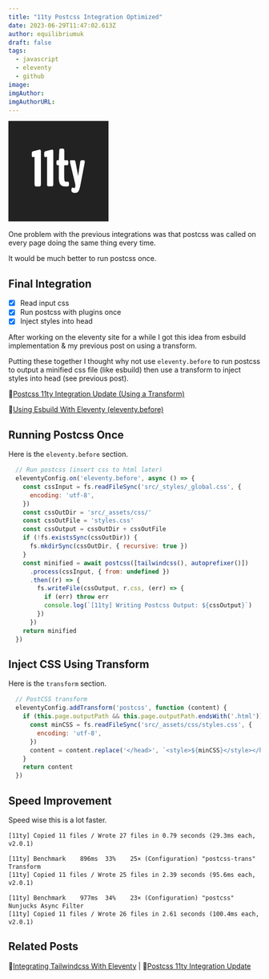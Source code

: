 ```yaml
---
title: "11ty Postcss Integration Optimized"
date: 2023-06-29T11:47:02.613Z
author: equilibriumuk
draft: false
tags:
  - javascript
  - eleventy
  - github
image:
imgAuthor:
imgAuthorURL:
---
```


![11ty logo](../_media/images/11ty-200.png)

One problem with the previous integrations was that postcss was called on every page doing the same thing every time.

It would be much better to run postcss once.

## Final Integration

- [x] Read input css
- [x] Run postcss with plugins once
- [x] Inject styles into head

After working on the eleventy site for a while I got this idea from esbuild implementation & my previous post on using a transform.

Putting these together I thought why not use `eleventy.before` to run postcss to output a minified css file (like esbuild) then use a transform to inject styles into head (see previous post).

📝[Postcss 11ty Integration Update (Using a Transform)](/2023/06/29/postcss-11ty-integration-update/)

📝[Using Esbuild With Eleventy (eleventy.before)](/2023/06/26/using-esbuild-with-eleventy/)

## Running Postcss Once

Here is the `eleventy.before` section.

```js
  // Run postcss (insert css to html later)
  eleventyConfig.on('eleventy.before', async () => {
    const cssInput = fs.readFileSync('src/_styles/_global.css', {
      encoding: 'utf-8',
    })
    const cssOutDir = 'src/_assets/css/'
    const cssOutFile = 'styles.css'
    const cssOutput = cssOutDir + cssOutFile
    if (!fs.existsSync(cssOutDir)) {
      fs.mkdirSync(cssOutDir, { recursive: true })
    }
    const minified = await postcss([tailwindcss(), autoprefixer()])
      .process(cssInput, { from: undefined })
      .then((r) => {
        fs.writeFile(cssOutput, r.css, (err) => {
          if (err) throw err
          console.log(`[11ty] Writing Postcss Output: ${cssOutput}`)
        })
      })
    return minified
  })
```

## Inject CSS Using Transform

Here is the `transform` section.

```js
  // PostCSS transform
  eleventyConfig.addTransform('postcss', function (content) {
    if (this.page.outputPath && this.page.outputPath.endsWith('.html')) {
      const minCSS = fs.readFileSync('src/_assets/css/styles.css', {
        encoding: 'utf-8',
      })
      content = content.replace('</head>', `<style>${minCSS}</style></head>`)
    }
    return content
  })
```

## Speed Improvement

Speed wise this is a lot faster.

```log
[11ty] Copied 11 files / Wrote 27 files in 0.79 seconds (29.3ms each, v2.0.1)
```

```log
[11ty] Benchmark    896ms  33%    25× (Configuration) "postcss-trans" Transform
[11ty] Copied 11 files / Wrote 25 files in 2.39 seconds (95.6ms each, v2.0.1)
```

```log
[11ty] Benchmark    977ms  34%    23× (Configuration) "postcss" Nunjucks Async Filter
[11ty] Copied 11 files / Wrote 26 files in 2.61 seconds (100.4ms each, v2.0.1)
```

## Related Posts

📝[Integrating Tailwindcss With Eleventy](/2023/06/24/integrating-tailwindcss-with-eleventy/) | 📝[Postcss 11ty Integration Update](/2023/06/29/postcss-11ty-integration-update/)